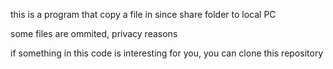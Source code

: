 this is a program that copy a file in since share folder to local PC

some files are ommited, privacy reasons

if something in this code is interesting for you, you can clone
this repository
